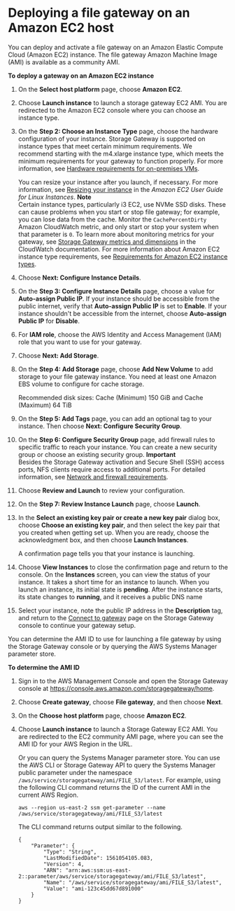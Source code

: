 # Deploying a file gateway on an Amazon EC2 host<a name="ec2-gateway-file"></a>

You can deploy and activate a file gateway on an Amazon Elastic Compute Cloud \(Amazon EC2\) instance\. The file gateway Amazon Machine Image \(AMI\) is available as a community AMI\.

**To deploy a gateway on an Amazon EC2 instance**

1. On the **Select host platform** page, choose **Amazon EC2**\.

1. Choose **Launch instance** to launch a storage gateway EC2 AMI\. You are redirected to the Amazon EC2 console where you can choose an instance type\.

1. On the **Step 2: Choose an Instance Type** page, choose the hardware configuration of your instance\. Storage Gateway is supported on instance types that meet certain minimum requirements\. We recommend starting with the m4\.xlarge instance type, which meets the minimum requirements for your gateway to function properly\. For more information, see [Hardware requirements for on\-premises VMs](Requirements.md#requirements-hardware)\.

   You can resize your instance after you launch, if necessary\. For more information, see [Resizing your instance](https://docs.aws.amazon.com/AWSEC2/latest/UserGuide/ec2-instance-resize.html) in the *Amazon EC2 User Guide for Linux Instances*\.
**Note**  
Certain instance types, particularly i3 EC2, use NVMe SSD disks\. These can cause problems when you start or stop file gateway; for example, you can lose data from the cache\. Monitor the `CachePercentDirty` Amazon CloudWatch metric, and only start or stop your system when that parameter is `0`\. To learn more about monitoring metrics for your gateway, see [Storage Gateway metrics and dimensions](https://docs.aws.amazon.com/AmazonCloudWatch/latest/monitoring/awssg-metricscollected.html) in the CloudWatch documentation\. For more information about Amazon EC2 instance type requirements, see [Requirements for Amazon EC2 instance types](Requirements.md#requirements-hardware-ec2)\.

1. Choose **Next: Configure Instance Details**\.

1. On the **Step 3: Configure Instance Details** page, choose a value for **Auto\-assign Public IP**\. If your instance should be accessible from the public internet, verify that **Auto\-assign Public IP** is set to **Enable**\. If your instance shouldn't be accessible from the internet, choose **Auto\-assign Public IP** for **Disable**\.

1. For **IAM role**, choose the AWS Identity and Access Management \(IAM\) role that you want to use for your gateway\.

1. Choose **Next: Add Storage**\.

1. On the **Step 4: Add Storage** page, choose **Add New Volume** to add storage to your file gateway instance\. You need at least one Amazon EBS volume to configure for cache storage\. 

   Recommended disk sizes: Cache \(Minimum\) 150 GiB and Cache \(Maximum\) 64 TiB

1. On the **Step 5: Add Tags** page, you can add an optional tag to your instance\. Then choose **Next: Configure Security Group**\.

1. On the **Step 6: Configure Security Group** page, add firewall rules to specific traffic to reach your instance\. You can create a new security group or choose an existing security group\.
**Important**  
Besides the Storage Gateway activation and Secure Shell \(SSH\) access ports, NFS clients require access to additional ports\. For detailed information, see [Network and firewall requirements](Requirements.md#networks)\.

1. Choose **Review and Launch** to review your configuration\.

1. On the **Step 7: Review Instance Launch** page, choose **Launch**\.

1. In the **Select an existing key pair or create a new key pair** dialog box, choose **Choose an existing key pair**, and then select the key pair that you created when getting set up\. When you are ready, choose the acknowledgment box, and then choose **Launch Instances**\.

   A confirmation page tells you that your instance is launching\.

1.  Choose **View Instances** to close the confirmation page and return to the console\. On the **Instances** screen, you can view the status of your instance\. It takes a short time for an instance to launch\. When you launch an instance, its initial state is **pending**\. After the instance starts, its state changes to **running**, and it receives a public DNS name

1. Select your instance, note the public IP address in the **Description** tag, and return to the [Connect to gateway](GettingStartedBeginActivateGateway-file.md) page on the Storage Gateway console to continue your gateway setup\.

You can determine the AMI ID to use for launching a file gateway by using the Storage Gateway console or by querying the AWS Systems Manager parameter store\.

**To determine the AMI ID**

1. Sign in to the AWS Management Console and open the Storage Gateway console at [https://console\.aws\.amazon\.com/storagegateway/home](https://console.aws.amazon.com/storagegateway/)\.

1. Choose **Create gateway**, choose **File gateway**, and then choose **Next**\.

1. On the **Choose host platform** page, choose **Amazon EC2**\.

1. Choose **Launch instance** to launch a Storage Gateway EC2 AMI\. You are redirected to the EC2 community AMI page, where you can see the AMI ID for your AWS Region in the URL\.

   Or you can query the Systems Manager parameter store\. You can use the AWS CLI or Storage Gateway API to query the Systems Manager public parameter under the namespace `/aws/service/storagegateway/ami/FILE_S3/latest`\. For example, using the following CLI command returns the ID of the current AMI in the current AWS Region\.

   ```
   aws --region us-east-2 ssm get-parameter --name /aws/service/storagegateway/ami/FILE_S3/latest
   ```

   The CLI command returns output similar to the following\.

   ```
   {
       "Parameter": {
           "Type": "String",
           "LastModifiedDate": 1561054105.083,
           "Version": 4,
           "ARN": "arn:aws:ssm:us-east-2::parameter/aws/service/storagegateway/ami/FILE_S3/latest",
           "Name": "/aws/service/storagegateway/ami/FILE_S3/latest",
           "Value": "ami-123c45dd67d891000"
       }
   }
   ```